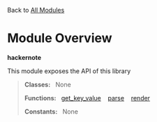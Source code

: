 Back to [All Modules](https://github.com/pyrustic/hackernote/blob/master/docs/modules/README.md#readme)

# Module Overview

**hackernote**
 
This module exposes the API of this library

> **Classes:** &nbsp; None
>
> **Functions:** &nbsp; [get\_key\_value](https://github.com/pyrustic/hackernote/blob/master/docs/modules/content/hackernote/content/functions.md#get_key_value) &nbsp;&nbsp; [parse](https://github.com/pyrustic/hackernote/blob/master/docs/modules/content/hackernote/content/functions.md#parse) &nbsp;&nbsp; [render](https://github.com/pyrustic/hackernote/blob/master/docs/modules/content/hackernote/content/functions.md#render)
>
> **Constants:** &nbsp; None

